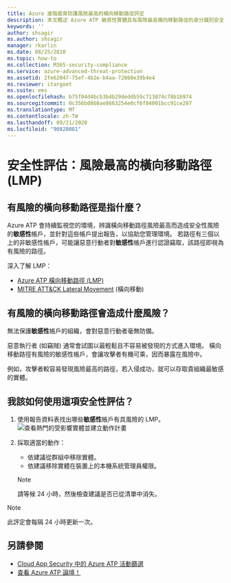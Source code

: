 ```yaml
---
title: Azure 進階威脅防護風險最高的橫向移動路徑評定
description: 本文概述 Azure ATP 敏感性實體具有風險最高橫向移動路徑的身分識別安全性態勢評定報告。
keywords: ''
author: shsagir
ms.author: shsagir
manager: rkarlin
ms.date: 08/25/2020
ms.topic: how-to
ms.collection: M365-security-compliance
ms.service: azure-advanced-threat-protection
ms.assetid: 2fe62047-75ef-4b2e-b4aa-72860e39b4e4
ms.reviewer: itargoet
ms.suite: ems
ms.openlocfilehash: b75f04d4bcb3b4b29deddb59c713874c78b1b974
ms.sourcegitcommit: 0c356b0860ae8663254e0cf6f04001bcc91ce207
ms.translationtype: MT
ms.contentlocale: zh-TW
ms.lasthandoff: 09/21/2020
ms.locfileid: "90828081"
---
```

# <a name="security-assessment-riskiest-lateral-movement-paths-lmp"></a>安全性評估：風險最高的橫向移動路徑 (LMP)

## <a name="what-are-risky-lateral-movement-paths"></a>有風險的橫向移動路徑是指什麼？

Azure ATP 會持續監視您的環境，辨識橫向移動路徑風險最高而造成安全性風險的**敏感性**帳戶，並針對這些帳戶提出報告，以協助您管理環境。 若路徑有三個以上的非敏感性帳戶，可能讓惡意行動者對**敏感性**帳戶進行認證竊取，該路徑即視為有風險的路徑。

深入了解 LMP：

- [Azure ATP 橫向移動路徑 (LMP)](use-case-lateral-movement-path.md)
- [MITRE ATT&CK Lateral Movement](https://attack.mitre.org/tactics/TA0008/) (橫向移動)

## <a name="what-risk-do-risky-lateral-movement-paths-pose"></a>有風險的橫向移動路徑會造成什麼風險？

無法保護**敏感性**帳戶的組織，會對惡意行動者毫無防備。

惡意執行者 (如竊賊) 通常會試圖以最輕鬆且不容易被發現的方式進入環境。 橫向移動路徑有風險的敏感性帳戶，會讓攻擊者有機可乘，因而暴露在風險中。

例如，攻擊者較容易發現風險最高的路徑，若入侵成功，就可以存取貴組織最敏感的實體。

## <a name="how-do-i-use-this-security-assessment"></a>我該如何使用這項安全性評估？

1. 使用報告資料表找出哪些**敏感性**帳戶有具風險的 LMP。
    ![查看熱門的受影響實體並建立動作計畫](media/atp-cas-isp-riskiest-lmp-1.png)
1. 採取適當的動作：
    - 依建議從群組中移除實體。
    - 依建議移除實體在裝置上的本機系統管理員權限。

    > [!NOTE]
    > 請等候 24 小時，然後檢查建議是否已從清單中消失。

> [!NOTE]
> 此評定會每隔 24 小時更新一次。

## <a name="see-also"></a>另請參閱

- [Cloud App Security 中的 Azure ATP 活動篩選](activities-filtering-mcas.md)
- [查看 Azure ATP 論壇！](https://aka.ms/azureatpcommunity)
